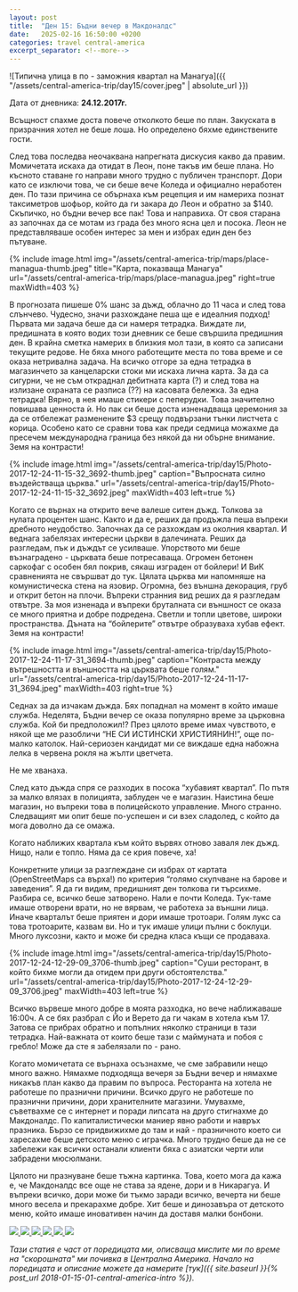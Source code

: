 ```yaml
---
layout: post
title:  "Ден 15: Бъдни вечер в Макдоналдс"
date:   2025-02-16 16:50:00 +0200
categories: travel central-america
excerpt_separator: <!--more-->
---
```


![Типична улица в по - заможния квартал на Манагуа]({{ "/assets/central-america-trip/day15/cover.jpeg" | absolute_url }})

Дата от дневника: **24.12.2017г.**

Всъщност спахме доста повече отколкото беше по план. Закуската в призрачния хотел не беше лоша. Но определено бяхме единствените гости.

След това последва неочаквана напрегната дискусия какво да правим. Момичетата искаха да отидат в Леон, поне такъв им беше плана. Но късното ставане го направи много трудно с публичен транспорт. Дори като се изключи това, че си беше вече Коледа и официално неработен ден. По тази причина се обърнаха към рецепция и им намериха познат таксиметров шофьор, който да ги закара до Леон и обратно за $140. Скъпичко, но бъдни вечер все пак! Това и направиха. От своя старана аз започнах да се мотам из града без много ясна цел и посока. Леон не представляваше особен интерес за мен и избрах един ден без пътуване.

<!--more-->

{% include image.html
            img="/assets/central-america-trip/maps/place-managua-thumb.jpeg"
            title="Карта, показваща Манагуа"
            url="/assets/central-america-trip/maps/place-managua.jpeg"
            right=true
            maxWidth=403 %}

В прогнозата пишеше 0% шанс за дъжд, облачно до 11 часа и след това слънчево. Чудесно, значи разхождане пеша ще е идеалния подход! Първата ми задача беше да си намеря тетрадка. Виждате ли, предишната в която водих този дневник се беше свършила предишния ден. В крайна сметка намерих в близкия мол тази, в която са записани текущите редове. Не бяха много работещите места по това време и се оказа нетривална задача. На всичко отгоре за една тетрадка в магазинчето за канцеларски стоки ми искаха лична карта. За да са сигурни, че не съм откраднал дебитната карта (?) и след това на излизане охраната се разписа (??) на касовата бележка. За една тетрадка! Вярно, в нея имаше стикери с пеперудки. Това значително повишава ценноста ѝ. Но пак си беше доста изненадваща церемония за да се отбележат разменените $3 срещу подвързани тънки листчета с корица. Особено като се сравни това как преди седмица можахме да пресечем международна граница без някой да ни обърне внимание. Земя на контрасти!

{% include image.html
    img="/assets/central-america-trip/day15/Photo-2017-12-24-11-15-32_3692-thumb.jpeg"
    caption="Въпросната силно въздействаща църква."
    url="/assets/central-america-trip/day15/Photo-2017-12-24-11-15-32_3692.jpeg"
    maxWidth=403
    left=true %}

Когато се върнах на открито вече валеше ситен дъжд. Толкова за нулата процентен шанс. Както и да е, реших да продъжла пеша въпреки дребното неудобство. Започнах да се разхождам из околния квартал. И веднага забелязах интересни църкви в далечината. Реших да разгледам, пък и дъждът се усилваше. Упорството ми беше възнаградено - църквата беше потресаваща. Огромен бетонен саркофаг с особен бял покрив, сякаш изграден от бойлери! И ВиК сравненията не свършват до тук. Цялата църква ми напомняше на комунистическа стена на язовир. Огромна, без външна декорация, груб и открит бетон на плочи. Въпреки странния вид реших да я разгледам отвътре. За моя изненада и въпреки бруталната си външност се оказа се много приятна и добре подредена. Светли и топли цветове, широки пространства. Дъната на “бойлерите” отвътре образуваха хубав ефект. Земя на контрасти!

{% include image.html
    img="/assets/central-america-trip/day15/Photo-2017-12-24-11-17-31_3694-thumb.jpeg"
    caption="Контраста между вътрешността и външността на църквата беше голям."
    url="/assets/central-america-trip/day15/Photo-2017-12-24-11-17-31_3694.jpeg"
    maxWidth=403
    right=true %}

Седнах за да изчакам дъжда. Бях попаднал на момент в който имаше служба. Неделята, Бъдни вечер се оказа популярно време за църковна служба. Кой би предположил!? През цялото време имах чувството, е някой ще ме разобличи “НЕ СИ ИСТИНСКИ ХРИСТИЯНИН!”, още по-малко католок. Най-сериозен кандидат ми се виждаше една набожна лелка в червена рокля на жълти цветчета.

Не ме хванаха.

След като дъжда спря се разходих в посока “хубавият квартал”. По пътя за малко влязах в полицията, заблуден че е магазин. Наистина беше магазин, но въпреки това в полицейското управление. Много странно. Следващият ми опит беше по-успешен и си взех сладолед, с който да мога доволно да се омажа.

Когато наближих квартала към който вървях отново заваля лек дъжд. Нищо, нали е топло. Няма да се крия повече, ха!

Конкретните улици за разглеждане си избрах от картата (OpenStreetMaps са върха!) по критерия “голямо скупчване на барове и заведения”. Я да ги видим, предишният ден толкова ги търсихме. Разбира се, всичко беше затворено. Нали е почти Коледа. Тук-таме имаше отворени врати, но не вярвам, че работеха за външни лица. Иначе кварталът беше приятен и дори имаше тротоари. Голям лукс са това тротоарите, казвам ви. Но и тук имаше улици пълни с боклуци. Много луксозни, както и може би средна класа къщи се продаваха.

{% include image.html
    img="/assets/central-america-trip/day15/Photo-2017-12-24-12-29-09_3706-thumb.jpeg"
    caption="Суши ресторант, в който бихме могли да отидем при други обстоятелства."
    url="/assets/central-america-trip/day15/Photo-2017-12-24-12-29-09_3706.jpeg"
    maxWidth=403
    left=true %}

Всичко вървеше много добре в моята разходка, но вече наближаваше 16:00ч. А се бях разбрал с Йо и Верето да ги чакам в хотела към 17. Затова се прибрах обратно и попълних няколко страници в тази тетрадка. Най-важната от които беше тази с маймуната и побоя с гребло! Може да сте я забелязали по - рано.

Когато момичетата се върнаха осъзнахме, че сме забравили нещо много важно. Нямахме подходяща вечеря за Бъдни вечер и нямахме никакъв план какво да правим по въпроса. Ресторанта на хотела не работеше по празнични причини. Всичко друго не работеше по празнични причини, дори хранителните магазини. Умувахме, съветвахме се с интернет и поради липсата на друго стигнахме до Макдоналдс. По капиталистически маниер явно работи и навръх празника. Бързо се придвижихме до там и най - празничното което си харесахме беше детското меню с играчка. Много трудно беше да не се забележи как всички останали клиенти бяха с азиатски черти или забрадени мюсюлмани.

Цялото ни празнуване беше тъжна картинка. Това, което мога да кажа е, че Макдоналдс все още не става за ядене, дори и в Никарагуа. И въпреки всичко, дори може би тъкмо заради всичко, вечерта ни беше много весела и прекарахме добре. Хит беше и динозавъра от детското меню, който имаше иновативен начин да доставя малки бонбони.

<div class="gallery-tiles">
	<a href="/assets/central-america-trip/day15/Photo-2017-12-24-12-19-17_3702.jpeg"
		title="Лукс, лукс! Тротоар, при това отделен от пътя.">
		<img src="/assets/central-america-trip/day15/Photo-2017-12-24-12-19-17_3702-thumb.jpeg">
	</a>
	<a href="/assets/central-america-trip/day15/Photo-2017-12-24-12-21-44_3703.jpeg"
		title="Типична странична улица в квартала. Типично безлюдна.">
		<img src="/assets/central-america-trip/day15/Photo-2017-12-24-12-21-44_3703-thumb.jpeg">
	</a>
	<a href="/assets/central-america-trip/day15/Photo-2017-12-24-12-23-14_3704.jpeg"
		title="По - голяма улица в квартала.">
		<img src="/assets/central-america-trip/day15/Photo-2017-12-24-12-23-14_3704-thumb.jpeg">
	</a>
	<a href="/assets/central-america-trip/day15/Photo-2017-12-24-12-37-30_3709.jpeg"
		title="Тук разбрах по - добре историята за Пениуайз. Може би не е добре да се строят канафки в които може да изчезне дете?">
		<img src="/assets/central-america-trip/day15/Photo-2017-12-24-12-37-30_3709-thumb.jpeg">
	</a>
	<a href="/assets/central-america-trip/day15/Photo-2017-12-24-12-38-10_3710.jpeg"
		title="">
		<img src="/assets/central-america-trip/day15/Photo-2017-12-24-12-38-10_3710-thumb.jpeg">
	</a>
	<a href="/assets/central-america-trip/day15/Photo-2017-12-24-19-02-06_3715.jpeg"
		title="С достатъчно изобретателност може да се каже, че всяка кутия и опаковка са отделн 'ястие'.">
		<img src="/assets/central-america-trip/day15/Photo-2017-12-24-19-02-06_3715-thumb.jpeg">
	</a>
</div>

_Тази статия е част от поредицата ми, описваща мислите ми по време на "скорошната" ми почивка в Централна Америка. Начало на поредицата и описание можете да намерите [тук]({{ site.baseurl }}{% post_url 2018-01-15-01-central-america-intro %})._

